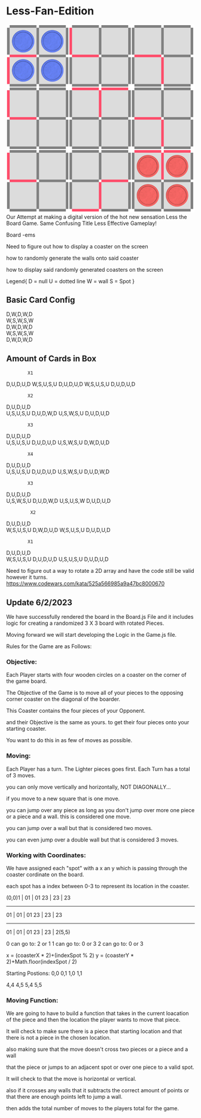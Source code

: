 # Less-Fan-Edition

![Less](./READMEIMGS/Screenshot%202023-06-02%20151144.png)
Our Attempt at making a digital version of the hot new sensation Less the Board Game. Same Confusing Title Less Effective Gameplay!

Board -ems

Need to figure out how to display a coaster on the screen

how to randomly generate the walls onto said coaster

how to display said randomly generated coasters on the screen 

Legend{
    D = null
    U = dotted line
    W = wall
    S = Spot
}

Basic Card Config
-----------------
D,W,D,W,D   
W,S,W,S,W   
D,W,D,W,D   
W,S,W,S,W   
D,W,D,W,D   

Amount of Cards in Box
-----------------------
            X1
D,U,D,U,D
W,S,U,S,U
D,U,D,U,D
W,S,U,S,U
D,U,D,U,D 

            X2
D,U,D,U,D   
U,S,U,S,U
D,U,D,W,D
U,S,W,S,U
D,U,D,U,D

            X3
D,U,D,U,D   
U,S,U,S,U
D,U,D,U,D
U,S,W,S,U
D,W,D,U,D 

            X4
D,U,D,U,D   
U,S,U,S,U
D,U,D,U,D
U,S,W,S,U
D,U,D,W,D 

            X3
D,U,D,U,D   
U,S,W,S,U
D,U,D,W,D
U,S,U,S,W
D,U,D,U,D 

             X2
D,U,D,U,D  
W,S,U,S,U
D,W,D,U,D
W,S,U,S,U
D,U,D,U,D 

            X1
D,U,D,U,D   
W,S,U,S,U
D,U,D,U,D
U,S,U,S,U
D,U,D,U,D 


Need to figure out a way to rotate a 2D array and have the code still be valid however it turns. https://www.codewars.com/kata/525a566985a9a47bc8000670

## Update 6/2/2023


We have successfully rendered the board in the Board.js File and it includes logic for creating a randomized 3 X 3 board with rotated Pieces.

Moving forward we will start developing the Logic in the Game.js file.

Rules for the Game are as Follows:

### Objective: 
Each Player starts with four wooden circles on a coaster on the corner of the game board. 

The Objective of the Game is to move all of your pieces to the opposing corner coaster on the diagonal of the boarder. 

This Coaster contains the four pieces of your Opponent.

and their Objective is the same as yours. to get their four pieces onto your starting coaster.

You want to do this in as few of moves as possible. 

### Moving:

Each Player has a turn. The Lighter pieces goes first. Each Turn has a total of 3 moves. 

you can only move vertically and horizontally, NOT DIAGONALLY... 

if you move to a new square that is one move. 

you can jump over any piece as long as you don't jump over more one piece or a piece and a wall. this is considered one move. 

you can jump over a wall but that is considered two moves.

you can even jump over a double wall but that is considered 3 moves. 




### Working with Coordinates:

We have assigned each "spot" with a x an y which is passing through the coaster cordinate on the board. 

each spot has a index between 0-3 to represent its location in the coaster.

(0,0)1 | 01 | 01
23 | 23 | 23
___ ____ ____
01 | 01 | 01
23 | 23 | 23
___ ____ ____
01 | 01 | 01
23 | 23 | 2(5,5)

0 can go to: 2 or 1
1 can go to: 0 or 3
2 can go to: 0 or 3


 
x = (coasterX * 2)+(indexSpot % 2) 
y = (coasterY * 2)+Math.floor(indexSpot / 2)


Starting Postions:
0,0 0,1
1,0 1,1

4,4 4,5
5,4 5,5





### Moving Function:

We are going to have to build a function that takes in the current loacation of the piece and then the location the player wants to move that piece.

It will check to make sure there is a piece that starting location and that there is not a piece in the chosen location.

also making sure that the move doesn't cross two pieces or a piece and a wall

that the piece or jumps to an adjacent spot or over one piece to a valid spot.

It will check to that the move is horizontal or vertical. 

also if it crosses any walls that it subtracts the correct amount of points or that there are enough points left to jump a wall. 

then adds the total number of moves to the players total for the game. 


